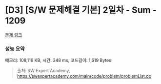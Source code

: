 # [D3] [S/W 문제해결 기본] 2일차 - Sum - 1209 

[문제 링크](https://swexpertacademy.com/main/code/problem/problemDetail.do?contestProbId=AV13_BWKACUCFAYh) 

### 성능 요약

메모리: 108,116 KB, 시간: 348 ms, 코드길이: 1,619 Bytes



> 출처: SW Expert Academy, https://swexpertacademy.com/main/code/problem/problemList.do